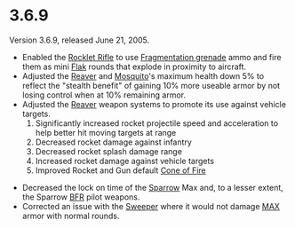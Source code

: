 # 3.6.9

Version 3.6.9, released June 21, 2005.

- Enabled the [Rocklet Rifle](../weapons/Rocklet_Rifle.md) to use
  [Fragmentation grenade](../weapons/Fragmentation_grenade.md) ammo and fire
  them as mini [Flak](../weapons/Flak.md) rounds that explode in proximity to
  aircraft.
- Adjusted the [Reaver](../vehicles/Reaver.md) and
  [Mosquito](../vehicles/Mosquito.md)'s maximum health down 5% to reflect the
  "stealth benefit" of gaining 10% more useable armor by not losing control when
  at 10% remaining armor.
- Adjusted the [Reaver](../vehicles/Reaver.md) weapon systems to promote its use
  against vehicle targets.
  1. Significantly increased rocket projectile speed and acceleration to help
     better hit moving targets at range
  2. Decreased rocket damage against infantry
  3. Decreased rocket splash damage range
  4. Increased rocket damage against vehicle targets
  5. Improved Rocket and Gun default
     [Cone of Fire](../terminology/Cone_of_fire.md)

<!-- -->

- Decreased the lock on time of the [Sparrow](../armor/Sparrow.md) Max and, to a
  lesser extent, the Sparrow [BFR](../vehicles/BattleFrame_Robotics.md) pilot
  weapons.
- Corrected an issue with the [Sweeper](../weapons/Sweeper.md) where it would
  not damage [MAX](../armor/Mechanized_Assault_Exo-Suit.md) armor with normal
  rounds.
